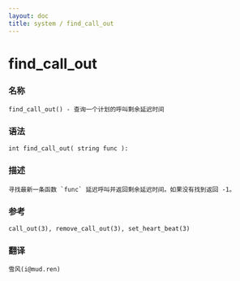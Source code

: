 ```yaml
---
layout: doc
title: system / find_call_out
---
```

# find_call_out

### 名称

    find_call_out() - 查询一个计划的呼叫剩余延迟时间

### 语法

    int find_call_out( string func ):

### 描述

    寻找最新一条函数 `func` 延迟呼叫并返回剩余延迟时间。如果没有找到返回 -1。

### 参考

    call_out(3), remove_call_out(3), set_heart_beat(3)

### 翻译 ###

    雪风(i@mud.ren)
